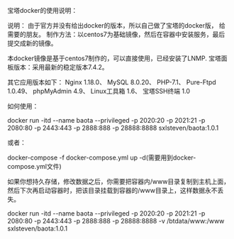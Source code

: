 宝塔docker的使用说明：

说明： 由于官方并没有给出docker的版本，所以自己做了宝塔的docker版， 给需要的朋友。 制作方法：以centos7为基础镜像，然后在容器中安装服务，最后提交成新的镜像。

本docker镜像是基于centos7制作的，可以直接使用，已经安装了LNMP. 宝塔面板版本：采用最新的稳定版本7.4.2。

其它应用版本如下： Nginx 1.18.0、 MySQL 8.0.20、 PHP-7.1、 Pure-Ftpd 1.0.49、 phpMyAdmin 4.9、 Linux工具箱 1.6、 宝塔SSH终端 1.0





如何使用：

docker run -itd --name baota --privileged -p 2020:20 -p 2021:21 -p 2080:80 -p 2443:443 -p 2888:888 -p 28888:8888  sxlsteven/baota:1.0.1



或者：

docker-compose -f docker-compose.yml  up -d(需要用到docker-compose.yml文件)




如果你想持久存储，修改数据之后，你需要把容器内/www目录复制到主机上面，然后下次再启动容器时，把该目录挂载到容器的/www目录上，这样数据永不丢失。


docker run -itd --name baota --privileged -p 2020:20 -p 2021:21 -p 2080:80 -p 2443:443 -p 2888:888 -p 28888:8888 -v /btdata/www:/www sxlsteven/baota:1.0.1


